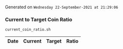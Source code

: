 Generated on `Wednesday 22-September-2021 at 21:29:06`

### Current to Target Coin Ratio
`current_coin_ratio.sh`

Date|Current|Target|Ratio
---|---|---|---
